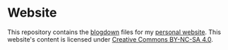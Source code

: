 # Website

This repository contains the [blogdown](https://bookdown.org/yihui/blogdown/) files for my [personal website](https://jamesphare.org). This website's content is licensed under [Creative Commons BY-NC-SA 4.0](http://creativecommons.org/licenses/by-nc-sa/4.0/).